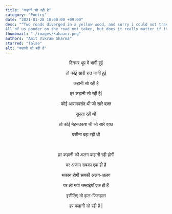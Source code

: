 ```yaml
---
title: "कहानी सो रही है"
category: "Poetry"
date: "2021-01-28 10:00:00 +09:00"
desc: "“Two roads diverged in a yellow wood, and sorry i could not travel both”
All of us ponder on the road not taken, but does it really matter if it all leads to the same?"
thumbnail: "./images/kahaani.png"
authors: "Amit Vikram Sharma"
starred: "false"
alt: "कहानी सो रही है"
---
```

<p style="text-align: center;align:center;">दिनभर धूप में भागी हुई </p>
<p style="text-align: center;align:center;">तो कोई सारी रात जागी हुई </p>
<p style="text-align: center;align:center;">कहानी सो रही है  </p>
<p style="text-align: center;align:center;">हर कहानी सो रही है| </p>
<p style="text-align: center;align:center;">कोई आरामपसंद थी जो सारे वक़्त </p>
<p style="text-align: center;align:center;">सुस्ता रही थी  </p>
<p style="text-align: center;align:center;">तो कोई मेहनतकश थी जो सारे वक़्त </p>
<p style="text-align: center;align:center;">पसीना बहा रही थी  </p>
<p style="text-align: center;align:center;"><br> </p>
<p style="text-align: center;align:center;">हर कहानी की अलग कहानी रही होगी </p>
<p style="text-align: center;align:center;">पर अंजाम सबका एक ही हैं </p>
<p style="text-align: center;align:center;">थकान होगी सबकी अलग-अलग </p>
<p style="text-align: center;align:center;">पर ली गयी जम्हाईयाँ एक ही हैं </p>
<p style="text-align: center;align:center;">इसीलिए तो हाल-फिलहाल </p>
<p style="text-align: center;align:center;">हर कहानी सो रही हैं | </p>
